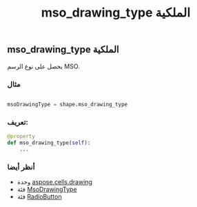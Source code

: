 ﻿---
title: mso_drawing_type الملكية
second_title: Aspose.Cells for Python via .NET API المراجع
description:
type: docs
weight: 810
url: /ar/python-net/aspose.cells.drawing/radiobutton/mso_drawing_type/
is_root: false
---
##  mso_drawing_type الملكية

يحصل على نوع الرسم MSO.

###  مثال

```python

msoDrawingType = shape.mso_drawing_type

```
###  تعريف:
```python
@property
def mso_drawing_type(self):
    ...
```

###  أنظر أيضا
* وحدة [aspose.cells.drawing](../../)
* فئة [MsoDrawingType](/cells/ar/python-net/aspose.cells.drawing/msodrawingtype)
* فئة [RadioButton](/cells/ar/python-net/aspose.cells.drawing/radiobutton)
